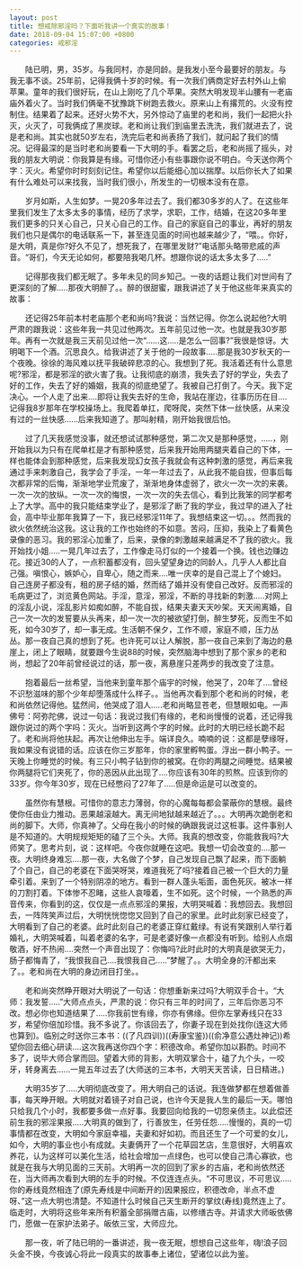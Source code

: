 ```yaml
---
layout: post
title: 想戒除邪淫吗？下面听我讲一个真实的故事！
date: 2018-09-04 15:07:00 +0800
categories: 戒邪淫
---
```


　　陆已明，男，35岁。与我同村，亦是同龄。是我发小至今最要好的朋友。与我无事不谈。25年前，记得我俩十岁的时候。有一次我们俩商定好去村外山上偷苹果。童年的我们很好玩，在山上刚吃了几个苹果。突然大明发现半山腰有一老庙庙外着火了。当时我们俩毫不犹豫跳下树跑去救火。原来山上有撂荒的。火没有控制住。结果着了起来。还好火势不大，另外惊动了庙里的老和尚，我们一起把火扑灭，火灭了，可我俩成了黑炭球。老和尚让我们到庙里去洗洗，我们就进去了，说是老和尚。其实也就50岁左右，洗完后老和尚表扬了我们，就问起了我们的情况。记得最深的是当时老和尚要看一下大明的手。看罢之后，老和尚摇了摇头，对我的朋友大明说：你我算是有缘。可惜你还小有些事跟你说不明白。今天送你两个字：灭火。希望你时时刻刻记住。希望你以后能细心加以揣摩。以后你长大了如果有什么难处可以来找我，当时我们很小，所发生的一切根本没有在意。
　　岁月如斯，人生如梦。一晃20多年过去了。我们都30多岁的人了。在这些年里我们发生了太多太多的事情，经历了求学，求职，工作，结婚，在这20多年里我们更多的只关心自己，只关心自己的工作。自己的家庭自己的事业，再好的朋友我们也只是偶尔的电话联系一下，甚至连见面的时间也越来越少了，“喂。。你好，是大明，真是你?好久不见了，想死我了，在哪里发财?”电话那头略带悲戚的声音。“哥们，今天无论如何，都要陪我喝几杯。想跟你说的话太多太多了.....”
　　记得那夜我们都无眠了。多年未见的同乡知己。一夜的话题让我们对世间有了更深刻的了解.....那夜大明醉了。。醉的很甜蜜，跟我讲述了关于他这些年来真实的故事：
　　还记得25年前本村老庙那个老和尚吗?我说：当然记得。你怎么说起他?大明严肃的跟我说：这些年我一共见过他两次。五年前见过他一次。也就是我30岁那年。再有一次就是我三天前见过他一次“......这.....是怎么一回事?”我很是惊讶。大明喝下一个酒。沉思良久。给我讲述了关于他的一段故事.....那是我30岁秋天的一个夜晚。徐徐的海风难以抚平我破碎悲凉的心。我想到了死。我活着还有什么意思呢?邪淫，都是邪淫的欲火害了我。让我彻底的崩溃，我失去了好的学业，失去了好的工作，失去了好的婚姻，我真的彻底绝望了。我被自己打倒了。今天。我下定决心。一个人走了出来....即将让我失去好的生命，我站在崖边，往事历历在目....记得我8岁那年在学校操场上。我爬着单扛，爬呀爬，突然下体一丝快感，从来没有过的一丝快感......后来我知道了。那叫射精，刚开始我很后怕。
　　过了几天我感觉没事，就还想试试那种感觉，第二次又是那种感觉，.....，刚开始我以为只有在爬单杠是才有那种感觉，后来我开始用两腿夹着自己的下体，一样也能体会到那种感觉，后来我发现幻女孩子我就会有这种刺激的感觉，再后来我通过手来刺激自己，我学会了手淫，一年一年过去了，从此我不能自拔，但事后每次都非常的后悔，渐渐地学业荒废了，渐渐地身体虚弱了，欲火一次一次的来袭。一次一次的放纵。一次一次的悔恨，一次一次的失去信心，看到比我笨的同学都考上了大学。高中的我只能结束学业了，是邪淫了断了我的学业，我过早的进入了社会，高中毕业那年我算了一下，我已经邪淫11年了。我想结束这一切。。。然而我的欲火依然统治这我。这让我的工作也始终的不如意。苦闷，压抑，我染上了看黄色录像的恶习。我的邪淫心加重了，后来，录像的刺激越来越满足不了我的欲火。我开始找小姐.....一晃几年过去了，工作像走马灯似的一个接着一个换。钱也边赚边花。接近30的人了，一点积蓄都没有，回头望望身边的同龄人，几乎人人都比自己强。嗔恨心，嫉妒心，自卑心，随之而来....唯一庆幸的是自己混上了个媳妇。自己连房子都没有，租的房子结的婚，然而结了婚并没有使自己改好。反而邪淫的毛病更过了，浏览黄色网站。手淫，意淫，邪淫，不断的寻找新的刺激.....对网上的淫乱小说，淫乱影片如痴如醉，不能自拔，结果夫妻天天吵架。天天闹离婚，自己一次一次的发誓要从头再来，却一次一次的被欲望打倒，醉生梦死，反而生不如死，如今30岁了，却一事无成。生活朝不保夕，工作不顺，家庭不顺，压力丛丛。那一夜自己真的想到了死。也许死可以让人解脱，那一夜自己来到了海边的悬崖上，闭上了眼睛，就要跟今生说88的时候，突然脑海中想到了那个家乡的老和尚，想起了20年前曾经说过的话，那一夜，离悬崖只差两步的我改变了注意。
　　抱着最后一丝希望，当他来到童年那个庙宇的时候，他哭了，20年了....曾经不识愁滋味的那个少年却堕落成什么样子。。当他再次看到那个老和尚的时候，老和尚依然记得他。猛然间，他哭成了泪人.....老和尚略显苍老，但慧眼如电。一声佛号：阿弥陀佛，说过一句话：我说过我们有缘的，老和尚慢慢的说着，还记得我跟你说过的两个字吗：灭火。当听到这两个字的时候。此时的大明已经长跪不起了。老和尚将他扶起。再次让他伸出左手。端详良久。喃喃的说：这都是孽缘呀，我如果没有说错的话。应该在你三岁那年，你的家里孵鸭蛋。浮出一群小鸭子。一天晚上你睡觉的时候。有三只小鸭子钻到你的被窝。在你的两腿之间睡觉。结果被你两腿将它们夹死了，你的恶因从此出现了....你应该有30年的煎熬。应该到你的33岁。你今年30岁，现在已经憋闷了27年了.....但是命运是可以改变的。
　　虽然你有慧根。可惜你的意志力薄弱，你的心魔每每都会蒙蔽你的慧根。最终使你任由业力推动。恶果越滚越大。离无间地狱越来越近了。。。大明再次跪倒老和尚的脚下。大师，你真神了。父母在我小的时候的确跟我说过这桩事。这件事别人是不知道的。大明规规矩矩的磕了三个头。大师。我真的想改变，你能救我吗?大师笑了。思考片刻，说：这样吧。今夜你就睡在这吧。我想一切会改变的....那一夜。大明终身难忘....那一夜，大名做了个梦，自己发现自己飘了起来，而下面躺了个自己，自己的老婆在下面哭呀哭，难道我死了吗?接着自己被一个巨大的力量牵引着。来到了一个特别阴凉的地方。看到一群人蓬头垢面，面色死灰。被冰一样的刀割打着。下体惨不忍睹，这些人哀嚎着，生不如死。这个时候，一个熟悉的声音传来，你看到的这，仅仅是一点点邪淫的果报，大明哭喊着：我想回去。我想回去，一阵阵笑声过后，大明恍恍惚惚又回到了自己的家里。此时此刻家已经变了，大明看到了自己的老婆。此时此刻自己的老婆正穿红戴绿。有说有笑跟别人举行着婚礼，大明哭喊着，叫着老婆的名字，可是老婆好像一点都没有听到。给别人点烟敬酒，好不热闹....突然一个声音出现了：你悔吗?此时此时的大明真是欲哭无力，肠子都悔青了，“我恨我自己....我恨我自己.....”梦醒了。。大明全身的汗都出来了。。老和尚在大明的身边闭目打坐。。
　　老和尚突然睁开眼对大明说了一句话：你想重新来过吗?大明双手合十。“大师：我发誓.....”大师点点头，严肃的说：你只有三年的时间了，三年后你恶习不改。想必你也知道结果了.....你我前世有缘，你亦有佛缘。但你左掌寿线只在33岁，希望你倍加珍惜。我不多说了。你该回去了，你妻子现在到处找你(连这大师也算到)。临别之时送你三本书：((了凡四训))((寿康宝鉴))((俞净意公遇灶神记))希望你回去细心研读....这次我再送你四个字：积德改命。希望你加以斟酌。时间不多了，说毕大师合掌而回。望着大师的背影，大明双掌合十，磕了九个头，一咬牙，转身离去......一晃五年过去了(大师送的三本书，大明天天苦读，日日精进。)
　　大明35岁了.....大明彻底改变了。用大明自己的话说。我连做梦都在想着做善事，每天睁开眼。大明就对着镜子对自己说，也许今天是我人生的最后一天。哪怕只给我几个小时，我都要多做一点好事。我要回向给我的一切怨亲债主。以此偿还前生我的邪淫果报.....大明真的做到了，行善放生，任劳任怨.....慢慢的，真的一切事情都在改变，大明如今家庭幸福，夫妻和好如初。而且还生了一个可爱的女儿，如今，大明的事业也小有成就。夫妻俩开了一个花草园艺店，生意很好，大明喜欢养花，认为这样可以美化生活，给社会增加一点绿色，也可以使自己清心寡欲，也就是在我与大明见面的三天前。大明再一次的回到了家乡的古庙，老和尚依然还在，当大师再次看到大明的左手的时候。不仅连连点头。“不可思议，不可思议.....你的寿线竟然相连了(原先寿线是中间断开的)因果报应，积德改命，半点不虚呀、”这一点大明也清楚。不知道什么时候自己天生断开的掌纹(寿线)竟然连上了。临走时，大明将这些年来所有积蓄全部捐赠古庙，以修缮古寺。并请求大师皈依佛门，愿做一在家护法弟子。皈依三宝，大师应允。
　　那一夜，听了陆已明的一番讲述，我一夜无眠，想想自己这些年，嗨!浪子回头金不换，今夜诚心将此一段真实的故事奉上诸位，望诸位以此为鉴。
